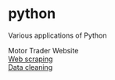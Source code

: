 # python
Various applications of Python

Motor Trader Website  
[Web scraping](https://github.com/afiffitri-amin/python/blob/master/motor-trader/01%20scraping.ipynb)  
[Data cleaning](https://github.com/afiffitri-amin/python/blob/master/motor-trader/02%20cleaning.ipynb)  
